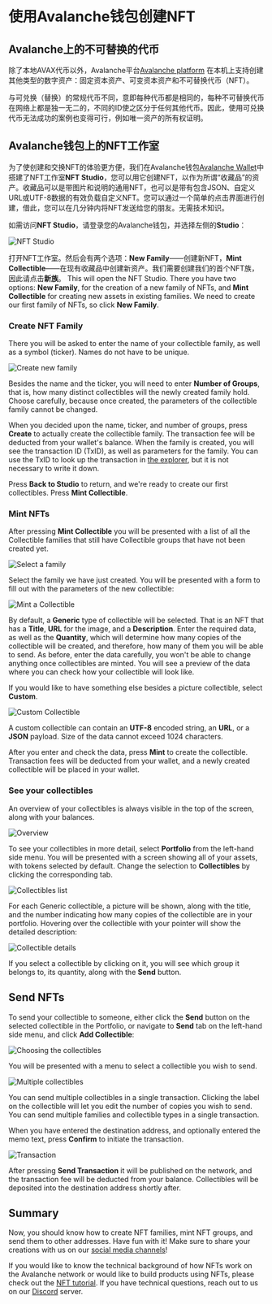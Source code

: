 # 使用Avalanche钱包创建NFT

## Avalanche上的不可替换的代币

除了本地AVAX代币以外，Avalanche平台[Avalanche platform](../platform/) 在本机上支持创建其他类型的数字资产：固定资本资产、可变资本资产和不可替换代币（NFT）。

与可兑换（替换）的常规代币不同，意即每种代币都是相同的，每种不可替换代币在网络上都是独一无二的，不同的ID使之区分于任何其他代币。因此，使用可兑换代币无法成功的案例也变得可行，例如唯一资产的所有权证明。

## Avalanche钱包上的NFT工作室

为了使创建和交换NFT的体验更方便，我们在Avalanche钱包[Avalanche Wallet](https://wallet.avax.network/)中搭建了NFT工作室**NFT Studio**，您可以用它创建NFT，以作为所谓“收藏品”的资产。收藏品可以是带图片和说明的通用NFT，也可以是带有包含JSON、自定义URL或UTF-8数据的有效负载自定义NFT。您可以通过一个简单的点击界面进行创建，借此，您可以在几分钟内将NFT发送给您的朋友。无需技术知识。

如需访问**NFT Studio**，请登录您的Avalanche钱包，并选择左侧的**Studio**：

![NFT Studio](../../../.gitbook/assets/nft-studio-01-select.png)

打开NFT工作室。然后会有两个选项：**New Family**——创建新NFT，**Mint Collectible**——在现有收藏品中创建新资产。我们需要创建我们的首个NFT族，因此请点击**新族**。
This will open the NFT Studio. There you have two options: **New Family**, for the creation of a new family of NFTs, and **Mint Collectible** for creating new assets in existing families. We need to create our first family of NFTs, so click **New Family**.

### Create NFT Family

There you will be asked to enter the name of your collectible family, as well as a symbol \(ticker\). Names do not have to be unique.

![Create new family](../../../.gitbook/assets/nft-studio-02-family.png)

Besides the name and the ticker, you will need to enter **Number of Groups**, that is, how many distinct collectibles will the newly created family hold. Choose carefully, because once created, the parameters of the collectible family cannot be changed.

When you decided upon the name, ticker, and number of groups, press **Create** to actually create the collectible family. The transaction fee will be deducted from your wallet's balance. When the family is created, you will see the transaction ID \(TxID\), as well as parameters for the family. You can use the TxID to look up the transaction in [the explorer](https://explorer.avax.network/), but it is not necessary to write it down.

Press **Back to Studio** to return, and we're ready to create our first collectibles. Press **Mint Collectible**.

### Mint NFTs

After pressing **Mint Collectible** you will be presented with a list of all the Collectible families that still have Collectible groups that have not been created yet.

![Select a family](../../../.gitbook/assets/nft-studio-03-select-family.png)

Select the family we have just created. You will be presented with a form to fill out with the parameters of the new collectible:

![Mint a Collectible](../../../.gitbook/assets/nft-studio-04-mint.png)

By default, a **Generic** type of collectible will be selected. That is an NFT that has a **Title**, **URL** for the image, and a **Description**. Enter the required data, as well as the **Quantity**, which will determine how many copies of the collectible will be created, and therefore, how many of them you will be able to send. As before, enter the data carefully, you won't be able to change anything once collectibles are minted. You will see a preview of the data where you can check how your collectible will look like.

If you would like to have something else besides a picture collectible, select **Custom**.

![Custom Collectible](../../../.gitbook/assets/nft-studio-05-custom.png)

A custom collectible can contain an **UTF-8** encoded string, an **URL**, or a **JSON** payload. Size of the data cannot exceed 1024 characters.

After you enter and check the data, press **Mint** to create the collectible. Transaction fees will be deducted from your wallet, and a newly created collectible will be placed in your wallet.

### See your collectibles

An overview of your collectibles is always visible in the top of the screen, along with your balances.

![Overview](../../../.gitbook/assets/nft-studio-06-overview.png)

To see your collectibles in more detail, select **Portfolio** from the left-hand side menu. You will be presented with a screen showing all of your assets, with tokens selected by default. Change the selection to **Collectibles** by clicking the corresponding tab.

![Collectibles list](../../../.gitbook/assets/nft-studio-07-collectibles.png)

For each Generic collectible, a picture will be shown, along with the title, and the number indicating how many copies of the collectible are in your portfolio. Hovering over the collectible with your pointer will show the detailed description:

![Collectible details](../../../.gitbook/assets/nft-studio-08-detail.png)

If you select a collectible by clicking on it, you will see which group it belongs to, its quantity, along with the **Send** button.

## Send NFTs

To send your collectible to someone, either click the **Send** button on the selected collectible in the Portfolio, or navigate to **Send** tab on the left-hand side menu, and click **Add Collectible**:

![Choosing the collectibles](../../../.gitbook/assets/nft-studio-09-send.png)

You will be presented with a menu to select a collectible you wish to send.

![Multiple collectibles](../../../.gitbook/assets/nft-studio-10-multiple.png)

You can send multiple collectibles in a single transaction. Clicking the label on the collectible will let you edit the number of copies you wish to send. You can send multiple families and collectible types in a single transaction.

When you have entered the destination address, and optionally entered the memo text, press **Confirm** to initiate the transaction.

![Transaction](../../../.gitbook/assets/nft-studio-11-send-transaction.png)

After pressing **Send Transaction** it will be published on the network, and the transaction fee will be deducted from your balance. Collectibles will be deposited into the destination address shortly after.

## Summary

Now, you should know how to create NFT families, mint NFT groups, and send them to other addresses. Have fun with it! Make sure to share your creations with us on our [social media channels](https://www.avalabs.org/social)!

If you would like to know the technical background of how NFTs work on the Avalanche network or would like to build products using NFTs, please check out the [NFT tutorial](creating-a-nft-part-1.md). If you have technical questions, reach out to us on our [Discord](https://chat.avalabs.org/) server.

<!--stackedit_data:
eyJoaXN0b3J5IjpbMTA4ODcyMjc5MywxODY1NTQwMzI3LC0xNj
I1OTU2MjQzLC04MzU5MjQzMjYsMTY3ODIxNzYxN119
-->